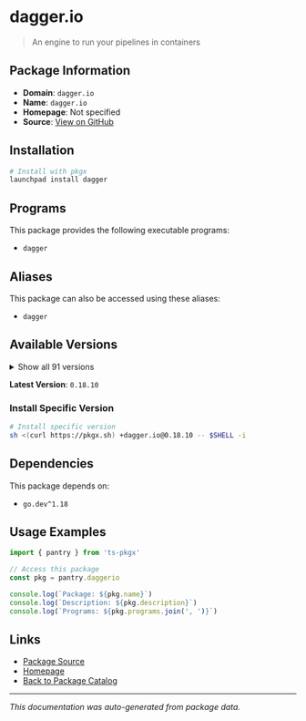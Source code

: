 # dagger.io

> An engine to run your pipelines in containers

## Package Information

- **Domain**: `dagger.io`
- **Name**: `dagger.io`
- **Homepage**: Not specified
- **Source**: [View on GitHub](https://github.com/pkgxdev/pantry/tree/main/projects/dagger.io/package.yml)

## Installation

```bash
# Install with pkgx
launchpad install dagger
```

## Programs

This package provides the following executable programs:

- `dagger`

## Aliases

This package can also be accessed using these aliases:

- `dagger`

## Available Versions

<details>
<summary>Show all 91 versions</summary>

- `0.18.10`, `0.18.9`, `0.18.8`, `0.18.7`, `0.18.6`
- `0.18.5`, `0.18.4`, `0.18.3`, `0.18.2`, `0.18.1`
- `0.18.0`, `0.17.2`, `0.17.1`, `0.17.0`, `0.16.3`
- `0.16.2`, `0.16.1`, `0.16.0`, `0.15.4`, `0.15.3`
- `0.15.2`, `0.15.1`, `0.15.0`, `0.14.0`, `0.13.7`
- `0.13.6`, `0.13.5`, `0.13.4`, `0.13.3`, `0.13.2`
- `0.13.1`, `0.13.0`, `0.12.7`, `0.12.6`, `0.12.5`
- `0.12.4`, `0.12.3`, `0.12.2`, `0.12.1`, `0.12.0`
- `0.11.9`, `0.11.8`, `0.11.7`, `0.11.6`, `0.11.5`
- `0.11.4`, `0.11.3`, `0.11.2`, `0.11.1`, `0.11.0`
- `0.10.3`, `0.10.2`, `0.10.1`, `0.10.0`, `0.9.11`
- `0.9.10`, `0.9.9`, `0.9.8`, `0.9.7`, `0.9.6`
- `0.9.5`, `0.9.4`, `0.9.3`, `0.9.2`, `0.9.1`
- `0.9.0`, `0.8.8`, `0.8.7`, `0.8.6`, `0.8.5`
- `0.8.4`, `0.8.3`, `0.8.2`, `0.8.1`, `0.8.0`
- `0.6.4`, `0.6.3`, `0.6.2`, `0.6.1`, `0.6.0`
- `0.5.3`, `0.5.2`, `0.5.1`, `0.5.0`, `0.4.2`
- `0.4.1`, `0.4.0`, `0.3.13`, `0.3.12`, `0.3.10`
- `0.3.9`

</details>

**Latest Version**: `0.18.10`

### Install Specific Version

```bash
# Install specific version
sh <(curl https://pkgx.sh) +dagger.io@0.18.10 -- $SHELL -i
```

## Dependencies

This package depends on:

- `go.dev^1.18`

## Usage Examples

```typescript
import { pantry } from 'ts-pkgx'

// Access this package
const pkg = pantry.daggerio

console.log(`Package: ${pkg.name}`)
console.log(`Description: ${pkg.description}`)
console.log(`Programs: ${pkg.programs.join(', ')}`)
```

## Links

- [Package Source](https://github.com/pkgxdev/pantry/tree/main/projects/dagger.io/package.yml)
- [Homepage](#)
- [Back to Package Catalog](../package-catalog.md)

---

*This documentation was auto-generated from package data.*
